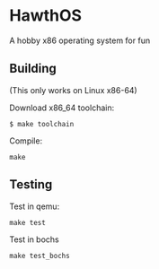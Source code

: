 # HawthOS

A hobby x86 operating system for fun

## Building

(This only works on Linux x86-64)


Download x86\_64 toolchain:

```
$ make toolchain
```

Compile:

```
make
```

## Testing

Test in qemu:

```
make test
```

Test in bochs

```
make test_bochs
```

